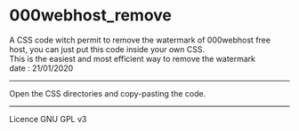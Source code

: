 # 000webhost_remove
A CSS code witch permit to remove the watermark of 000webhost free host, you can just put this code inside your own CSS.<br> This is the easiest and most efficient way to remove the watermark<br>
date : 21/01/2020
<br><hr>
Open the CSS directories and copy-pasting the code.
<hr style="background-color:#000;">
Licence GNU GPL v3
